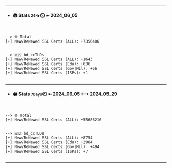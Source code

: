 

---
- #### 🖨️ **Stats** `24Hr`⏲️ ➼ 2024_06_05
```console


--> 🌐 Total
[+] New/ReNewed SSL Certs (ALL): +7356406


--> 🇧🇩 bd_ccTLDs
[+] New/ReNewed SSL Certs (ALL): +1643
[+] New/ReNewed SSL Certs (Edu): +636
[+] New/ReNewed SSL Certs (Gov|Mil): +66
[+] New/ReNewed SSL Certs (ISPs): +1


```

---
- #### 🖨️ **Stats** `7Days`⏲️ ➼ 2024_06_05 <--> 2024_05_29
```console


--> 🌐 Total
[+] New/ReNewed SSL Certs (ALL): +55686216


--> 🇧🇩 bd_ccTLDs
[+] New/ReNewed SSL Certs (ALL): +8754
[+] New/ReNewed SSL Certs (Edu): +2984
[+] New/ReNewed SSL Certs (Gov|Mil): +494
[+] New/ReNewed SSL Certs (ISPs): +7


```

---

